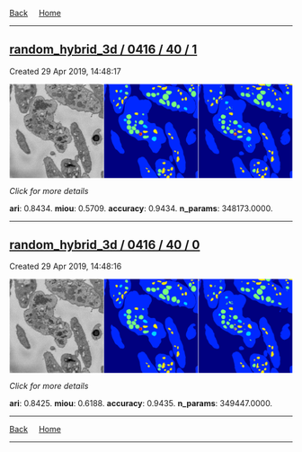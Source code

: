 
[Back](..)&nbsp;&nbsp;&nbsp;&nbsp;&nbsp;[Home](https://leapmanlab.github.io/snapshots)

---

<div class="summary"><a href="1"><h2>random_hybrid_3d / 0416 / 40 / 1</h2></a><p>Created 29 Apr 2019, 14:48:17
</p><a href="1"><img src="1/media/summary.png" align="center"></a><p>
<i>Click for more details</i>
</p></div>

**ari**: 0.8434. **miou**: 0.5709. **accuracy**: 0.9434. **n_params**: 348173.0000. 

---

<div class="summary"><a href="0"><h2>random_hybrid_3d / 0416 / 40 / 0</h2></a><p>Created 29 Apr 2019, 14:48:16
</p><a href="0"><img src="0/media/summary.png" align="center"></a><p>
<i>Click for more details</i>
</p></div>

**ari**: 0.8425. **miou**: 0.6188. **accuracy**: 0.9435. **n_params**: 349447.0000. 

---

[Back](..)&nbsp;&nbsp;&nbsp;&nbsp;&nbsp;[Home](https://leapmanlab.github.io/snapshots)

---